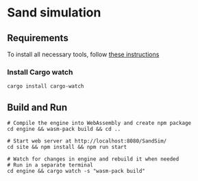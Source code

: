 # Sand simulation

## Requirements
To install all necessary tools, follow [these instructions](https://developer.mozilla.org/en-US/docs/WebAssembly/Rust_to_wasm)

### Install Cargo watch

```
cargo install cargo-watch
```

## Build and Run

```
# Compile the engine into WebAssembly and create npm package
cd engine && wasm-pack build && cd ..

# Start web server at http://localhost:8080/SandSim/
cd site && npm install && npm run start 

# Watch for changes in engine and rebuild it when needed
# Run in a separate terminal
cd engine && cargo watch -s "wasm-pack build"
```